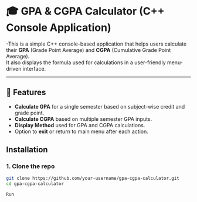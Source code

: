 # 🎓 GPA & CGPA Calculator (C++ Console Application)

-This is a simple C++ console-based application that helps users calculate their **GPA** (Grade Point Average) and **CGPA** (Cumulative Grade Point Average).  
It also displays the formula used for calculations in a user-friendly menu-driven interface.

---

## 🔧 Features

-  **Calculate GPA** for a single semester based on subject-wise credit and grade point.
-  **Calculate CGPA** based on multiple semester GPA inputs.
-  **Display Method** used for GPA and CGPA calculations.
-  Option to **exit** or return to main menu after each action.

## Installation


### 1. Clone the repo


```bash
git clone https://github.com/your-username/gpa-cgpa-calculator.git
cd gpa-cgpa-calculator
```
```bash 
Run
```



